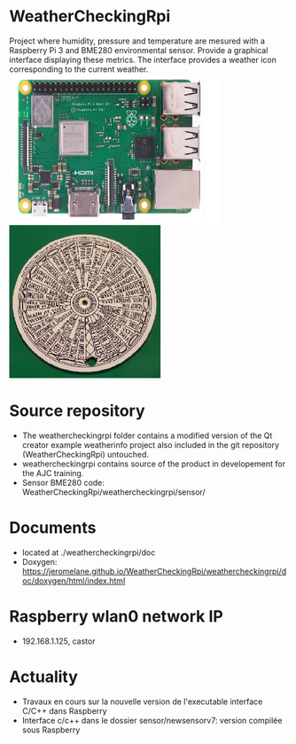 # WeatherCheckingRpi
Project where humidity, pressure and temperature are mesured with a Raspberry Pi 3 and BME280 environmental sensor. Provide a graphical interface displaying these metrics.
The interface provides a weather icon corresponding to the current weather.
![Raspberry Pi 3](rp3modb_small.png)
![Zambretti](zambretti_small.png)

# Source repository
- The weathercheckingrpi folder contains a modified version of the Qt creator example weatherinfo project also included in the git repository (WeatherCheckingRpi) untouched.
- weathercheckingrpi contains source of the product in developement for the AJC training.
- Sensor BME280 code: WeatherCheckingRpi/weathercheckingrpi/sensor/

# Documents
- located at ./weathercheckingrpi/doc
- Doxygen: https://jeromelane.github.io/WeatherCheckingRpi/weathercheckingrpi/doc/doxygen/html/index.html

# Raspberry wlan0 network IP
- 192.168.1.125, castor

# Actuality
- Travaux en cours sur la nouvelle version de l'executable interface C/C++ dans Raspberry 
- Interface c/c++ dans le dossier sensor/newsensorv7: version compilée sous Raspberry

